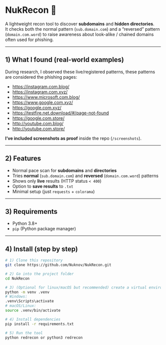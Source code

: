 # NukRecon 🔎

A lightweight recon tool to discover **subdomains** and **hidden directories**.  
It checks both the normal pattern (`sub.domain.com`) and a “reversed” pattern (`domain.com.word`) to raise awareness about look-alike / chained domains often used for phishing.

---

## 1) What I found (real-world examples)
During research, I observed these live/registered patterns, these patterns are considered the phishing pages:

- https://instagram.com.blog/  
- https://instagram.com.xyz/  
- https://www.microsoft.com.blog/  
- https://www.google.com.xyz/  
- https://google.com.xyz/  
- https://testfire.net.download/#/page-not-found  
- https://google.com.store/  
- http://youtube.com.blog/  
- http://youtube.com.store/  
 
**I’ve included screenshots as proof** inside the repo (`/screenshots`).

---

## 2) Features
- Normal pace scan for **subdomains** and **directories**
- Tries **normal** (`sub.domain.com`) and **reversed** (`domain.com.word`) patterns
- Shows only **live** results (HTTP status `< 400`)
- Option to **save results** to `.txt`
- Minimal setup (just `requests` + `colorama`)

---

## 3) Requirements
- Python 3.8+  
- `pip` (Python package manager)

---

## 4) Install (step by step)
```bash
# 1) Clone this repository
git clone https://github.com/Nuknov/NukRecon.git

# 2) Go into the project folder
cd NukRecon

# 3) (Optional for linux/macOS but recommended) create a virtual environment
python -m venv .venv
# Windows:
.venv\Scripts\activate
# macOS/Linux:
source .venv/bin/activate

# 4) Install dependencies
pip install -r requirements.txt

# 5) Run the tool
python redrecon or python3 redrecon
